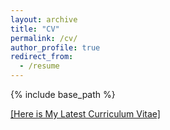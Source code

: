 ```yaml
---
layout: archive
title: "CV"
permalink: /cv/
author_profile: true
redirect_from:
  - /resume
---
```


{% include base_path %}

[[Here is My Latest Curriculum Vitae]](https://drive.google.com/file/d/1c63ywFDCBsRtFupHawaesbrveUgktvGqi9-dK6kq9NI/view)








